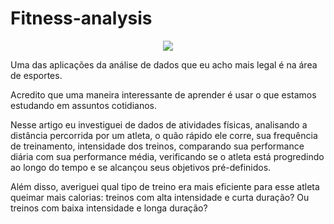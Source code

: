 # Fitness-analysis

<p align="center">
  <img src="OLD8ZD0.jpg" >
</p>

Uma das aplicações da análise de dados que eu acho mais legal é na área de esportes.

Acredito que uma maneira interessante de aprender é usar o que estamos estudando em assuntos cotidianos.

Nesse artigo eu investiguei de dados de atividades físicas, analisando a distância percorrida por um atleta, o quão rápido ele corre, sua frequência de treinamento, intensidade dos treinos, comparando sua performance diária com sua performance média, verificando se o atleta está progredindo ao longo do tempo e se alcançou seus objetivos pré-definidos. 

Além disso, averiguei qual tipo de treino era mais eficiente para esse atleta queimar mais calorias: treinos com alta intensidade e curta duração? Ou treinos com baixa intensidade e longa duração?
